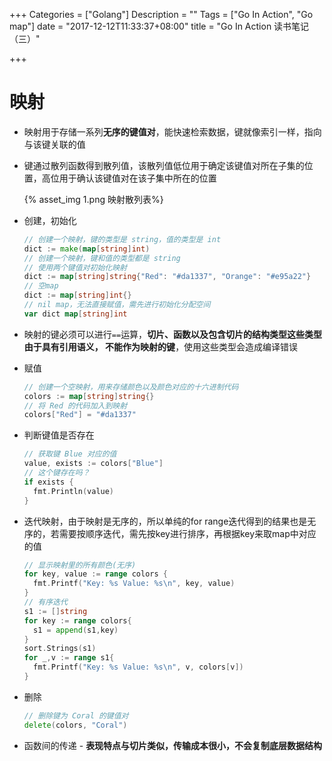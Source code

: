 +++
Categories = ["Golang"]
Description = ""
Tags = ["Go In Action", "Go map"]
date = "2017-12-12T11:33:37+08:00"
title = "Go In Action 读书笔记（三）"

+++

# 映射
<!--more-->

- 映射用于存储一系列**无序的键值对**，能快速检索数据，键就像索引一样，指向与该键关联的值

- 键通过散列函数得到散列值，该散列值低位用于确定该键值对所在子集的位置，高位用于确认该键值对在该子集中所在的位置

  {% asset_img 1.png 映射散列表%}

- 创建，初始化

  ```go
  // 创建一个映射，键的类型是 string，值的类型是 int
  dict := make(map[string]int)
  // 创建一个映射，键和值的类型都是 string
  // 使用两个键值对初始化映射
  dict := map[string]string{"Red": "#da1337", "Orange": "#e95a22"}
  // 空map
  dict := map[string]int{}
  // nil map，无法直接赋值，需先进行初始化分配空间
  var dict map[string]int
  ```

- 映射的键必须可以进行`==`运算，**切片、函数以及包含切片的结构类型这些类型由于具有引用语义， 不能作为映射的键**，使用这些类型会造成编译错误

- 赋值

  ```go
  // 创建一个空映射，用来存储颜色以及颜色对应的十六进制代码
  colors := map[string]string{}
  // 将 Red 的代码加入到映射
  colors["Red"] = "#da1337"
  ```

- 判断键值是否存在

  ```go
  // 获取键 Blue 对应的值
  value, exists := colors["Blue"] 
  // 这个键存在吗？ 
  if exists { 
    fmt.Println(value) 
  }
  ```

- 迭代映射，由于映射是无序的，所以单纯的for range迭代得到的结果也是无序的，若需要按顺序迭代，需先按key进行排序，再根据key来取map中对应的值

  ```go
  // 显示映射里的所有颜色(无序)
  for key, value := range colors { 
    fmt.Printf("Key: %s Value: %s\n", key, value) 
  }
  // 有序迭代
  s1 := []string
  for key := range colors{
    s1 = append(s1,key)
  }
  sort.Strings(s1)
  for _,v := range s1{
    fmt.Printf("Key: %s Value: %s\n", v, colors[v])
  }
  ```

- 删除

  ```go
  // 删除键为 Coral 的键值对 
  delete(colors, "Coral")
  ```

- 函数间的传递 - **表现特点与切片类似，传输成本很小，不会复制底层数据结构**

  ​

